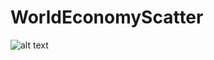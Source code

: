 # WorldEconomyScatter
![alt text](https://raw.githubusercontent.com/shubhamyadav0501/WorldEconomyScatter/images/preview.jpeg)
